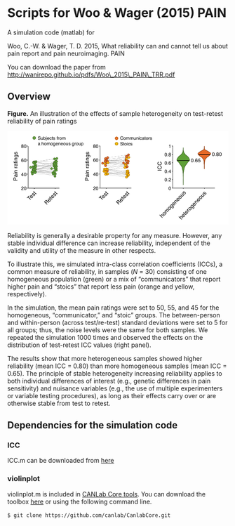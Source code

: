 # Scripts for Woo & Wager (2015) PAIN

A simulation code (matlab) for

Woo, C.-W. & Wager, T. D. 2015, What reliability can and cannot tell us about pain report and pain neuroimaging. PAIN

You can download the paper from http://wanirepo.github.io/pdfs/Woo\_2015\_PAIN\_TRR.pdf

## Overview

**Figure.** An illustration of the effects of sample heterogeneity on test-retest reliability of pain ratings

![image](Figure1.png)

Reliability is generally a desirable property for any measure. However, any stable individual difference can increase reliability, independent of the validity and utility of the measure in other respects. 

To illustrate this, we simulated intra-class correlation coefficients (ICCs), a common measure of reliability, in samples (*N* = 30) consisting of one homogeneous population (green) or a mix of “communicators” that report higher pain and “stoics” that report less pain (orange and yellow, respectively). 

In the simulation, the mean pain ratings were set to 50, 55, and 45 for the homogeneous, “communicator,” and “stoic” groups.  The between-person and within-person (across test/re-test) standard deviations were set to 5 for all groups; thus, the noise levels were the same for both samples. We repeated the simulation 1000 times and observed the effects on the distribution of test-retest ICC values (right panel).

The results show that more heterogeneous samples showed higher reliability (mean ICC = 0.80) than more homogeneous samples (mean ICC = 0.65). The principle of stable heterogeneity increasing reliability applies to both individual differences of interest (e.g., genetic differences in pain sensitivity) and nuisance variables (e.g., the use of multiple experimenters or variable testing procedures), as long as their effects carry over or are otherwise stable from test to retest. 

## Dependencies for the simulation code

### ICC
ICC.m can be downloaded from [here](http://www.mathworks.com/matlabcentral/fileexchange/21501-intraclass-correlation-coefficients/content/ICC.m)

### violinplot
violinplot.m is included in [CANLab Core tools](https://github.com/canlab/CanlabCore). You can download the toolbox [here](https://github.com/canlab/CanlabCore) or using the following command line. 

	$ git clone https://github.com/canlab/CanlabCore.git
	